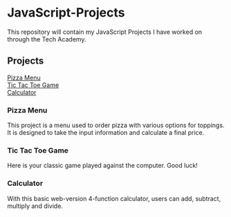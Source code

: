 # JavaScript-Projects

This repository will contain my JavaScript Projects I have worked on through the Tech Academy.

## Projects
[Pizza Menu ](https://github.com/Kelsey-Anderson/Basic-JavaScript-Projects/tree/main/Pizza_Project)<br>
[Tic Tac Toe Game](https://github.com/Kelsey-Anderson/Basic-JavaScript-Projects/tree/main/TicTacToe)<br>
[Calculator](https://github.com/Kelsey-Anderson/Basic-JavaScript-Projects/tree/main/calculator)<br>

### Pizza Menu
This project is a menu used to order pizza with various options for toppings. It is designed to take the input information and calculate a final price.

### Tic Tac Toe Game
Here is your classic game played against the computer. Good luck!

### Calculator
With this basic web-version 4-function calculator, users can add, subtract, multiply and divide.


